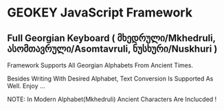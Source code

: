 GEOKEY JavaScript Framework
===========================

Full Georgian Keyboard ( მხედრული/Mkhedruli, ასომთავრული/Asomtavruli, ნუსხური/Nuskhuri )
-------------------------------------------------------------------------------------

Framework Supports All Georgian Alphabets From Ancient Times.

Besides Writing With Desired Alphabet, Text Conversion Is Supported As Well. Enjoy ...

NOTE: In Modern Alphabet(Mkhedruli) Ancient Characters Are Inclucded !

